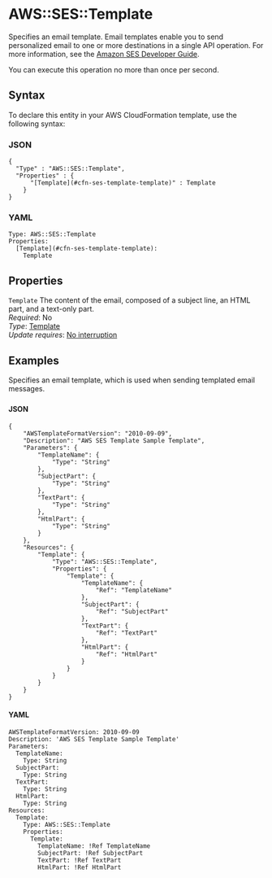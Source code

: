 # AWS::SES::Template<a name="aws-resource-ses-template"></a>

Specifies an email template\. Email templates enable you to send personalized email to one or more destinations in a single API operation\. For more information, see the [Amazon SES Developer Guide](https://docs.aws.amazon.com/ses/latest/DeveloperGuide/send-personalized-email-api.html)\.

You can execute this operation no more than once per second\.

## Syntax<a name="aws-resource-ses-template-syntax"></a>

To declare this entity in your AWS CloudFormation template, use the following syntax:

### JSON<a name="aws-resource-ses-template-syntax.json"></a>

```
{
  "Type" : "AWS::SES::Template",
  "Properties" : {
      "[Template](#cfn-ses-template-template)" : Template
    }
}
```

### YAML<a name="aws-resource-ses-template-syntax.yaml"></a>

```
Type: AWS::SES::Template
Properties: 
  [Template](#cfn-ses-template-template): 
    Template
```

## Properties<a name="aws-resource-ses-template-properties"></a>

`Template`  <a name="cfn-ses-template-template"></a>
The content of the email, composed of a subject line, an HTML part, and a text\-only part\.  
*Required*: No  
*Type*: [Template](aws-properties-ses-template-template.md)  
*Update requires*: [No interruption](https://docs.aws.amazon.com/AWSCloudFormation/latest/UserGuide/using-cfn-updating-stacks-update-behaviors.html#update-no-interrupt)

## Examples<a name="aws-resource-ses-template--examples"></a>

Specifies an email template, which is used when sending templated email messages\.

### <a name="aws-resource-ses-template--examples--"></a>

#### JSON<a name="aws-resource-ses-template--examples----json"></a>

```
{
    "AWSTemplateFormatVersion": "2010-09-09",
    "Description": "AWS SES Template Sample Template",
    "Parameters": {
        "TemplateName": {
            "Type": "String"
        },
        "SubjectPart": {
            "Type": "String"
        },
        "TextPart": {
            "Type": "String"
        },
        "HtmlPart": {
            "Type": "String"
        }
    },
    "Resources": {
        "Template": {
            "Type": "AWS::SES::Template",
            "Properties": {
                "Template": {
                    "TemplateName": {
                        "Ref": "TemplateName"
                    },
                    "SubjectPart": {
                        "Ref": "SubjectPart"
                    },
                    "TextPart": {
                        "Ref": "TextPart"
                    },
                    "HtmlPart": {
                        "Ref": "HtmlPart"
                    }
                }
            }
        }
    }
}
```

#### YAML<a name="aws-resource-ses-template--examples----yaml"></a>

```
AWSTemplateFormatVersion: 2010-09-09
Description: 'AWS SES Template Sample Template'
Parameters:
  TemplateName:
    Type: String
  SubjectPart:
    Type: String
  TextPart:
    Type: String
  HtmlPart:
    Type: String
Resources:
  Template:
    Type: AWS::SES::Template
    Properties:
      Template:
        TemplateName: !Ref TemplateName
        SubjectPart: !Ref SubjectPart
        TextPart: !Ref TextPart
        HtmlPart: !Ref HtmlPart
```